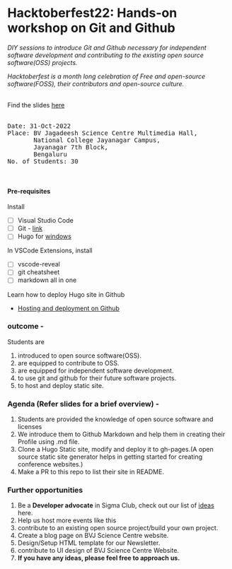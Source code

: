 # Hacktoberfest22: Hands-on workshop on Git and Github

_DIY sessions to introduce Git and Github necessary for independent software development and contributing to the existing open source software(OSS) projects._

_Hacktoberfest is a month long celebration of Free and open-source software(FOSS), their contributors and open-source culture._
<br><br>

Find the slides [here](https://github.com/bvjsciencecentre/Hacktoberfest22/tree/main/slides)
<br><br>

<pre>
Date: 31-Oct-2022
Place: BV Jagadeesh Science Centre Multimedia Hall,
       National College Jayanagar Campus,
       Jayanagar 7th Block,
       Bengaluru
No. of Students: 30
</pre>

<br>

#### Pre-requisites

Install

- [ ] Visual Studio Code
- [ ] Git - [link](https://www.atlassian.com/git/tutorials/install-git#windows)
- [ ] Hugo for [windows](https://gohugo.io/getting-started/installing/#windows)

In VSCode Extensions, install

- [ ] vscode-reveal
- [ ] git cheatsheet
- [ ] markdown all in one

Learn how to deploy Hugo site in Github

- [Hosting and deployment on Github](https://gohugo.io/hosting-and-deployment/hosting-on-github/)

### **outcome** -

Students are

1. introduced to open source software(OSS).
2. are equipped to contribute to OSS.
3. are equipped for independent software development.
4. to use git and github for their future software projects.
5. to host and deploy static site.

### **Agenda (Refer slides for a brief overview)** -

1. Students are provided the knowledge of open source software and licenses
2. We introduce them to Github Markdown and help them in creating their Profile using .md file.
3. Clone a Hugo Static site, modify and deploy it to gh-pages.(A open source static site generator helps in getting started for creating conference websites.)
4. Make a PR to this repo to list their site in README.

### Further opportunities

1. Be a **Developer advocate** in Sigma Club, check out our list of [ideas](https://github.com/bvjsciencecentre/ideas/issues) here.
2. Help us host more events like this
3. contribute to an existing open source project/build your own project.
4. Create a blog page on BVJ Science Centre website.
5. Design/Setup HTML template for our Newsletter.
6. contribute to UI design of BVJ Science Centre Website.
7. **If you have any ideas, please feel free to approach us.**
